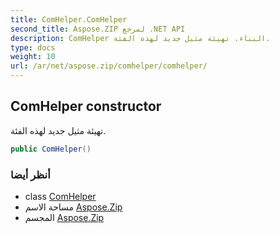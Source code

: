 ```yaml
---
title: ComHelper.ComHelper
second_title: Aspose.ZIP لمرجع .NET API
description: ComHelper البناء. تهيئة مثيل جديد لهذه الفئة.
type: docs
weight: 10
url: /ar/net/aspose.zip/comhelper/comhelper/
---
```

## ComHelper constructor

تهيئة مثيل جديد لهذه الفئة.

```csharp
public ComHelper()
```

### أنظر أيضا

* class [ComHelper](../)
* مساحة الاسم [Aspose.Zip](../../comhelper/)
* المجسم [Aspose.Zip](../../../)


